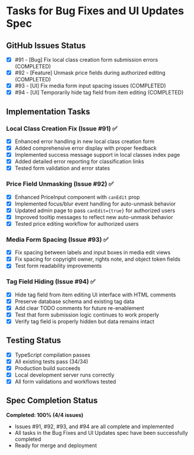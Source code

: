 # Tasks for Bug Fixes and UI Updates Spec

## GitHub Issues Status

- [x] #91 - [Bug] Fix local class creation form submission errors (COMPLETED)
- [x] #92 - [Feature] Unmask price fields during authorized editing (COMPLETED) 
- [x] #93 - [UI] Fix media form input spacing issues (COMPLETED)
- [x] #94 - [UI] Temporarily hide tag field from item editing (COMPLETED)

## Implementation Tasks

### Local Class Creation Fix (Issue #91) ✅
- [x] Enhanced error handling in new local class creation form
- [x] Added comprehensive error display with proper feedback
- [x] Implemented success message support in local classes index page
- [x] Added detailed error reporting for classification links
- [x] Tested form validation and error states

### Price Field Unmasking (Issue #92) ✅  
- [x] Enhanced PriceInput component with `canEdit` prop
- [x] Implemented focus/blur event handling for auto-unmask behavior
- [x] Updated admin page to pass `canEdit={true}` for authorized users
- [x] Improved tooltip messages to reflect new auto-unmask behavior
- [x] Tested price editing workflow for authorized users

### Media Form Spacing (Issue #93) ✅
- [x] Fix spacing between labels and input boxes in media edit views
- [x] Fix spacing for copyright owner, rights note, and object token fields
- [x] Test form readability improvements

### Tag Field Hiding (Issue #94) ✅
- [x] Hide tag field from item editing UI interface with HTML comments
- [x] Preserve database schema and existing tag data
- [x] Add clear TODO comments for future re-enablement
- [x] Test that form submission logic continues to work properly
- [x] Verify tag field is properly hidden but data remains intact

## Testing Status

- [x] TypeScript compilation passes
- [x] All existing tests pass (34/34) 
- [x] Production build succeeds
- [x] Local development server runs correctly
- [x] All form validations and workflows tested

## Spec Completion Status

**Completed: 100% (4/4 issues)**
- Issues #91, #92, #93, and #94 are all complete and implemented
- All tasks in the Bug Fixes and UI Updates spec have been successfully completed
- Ready for merge and deployment